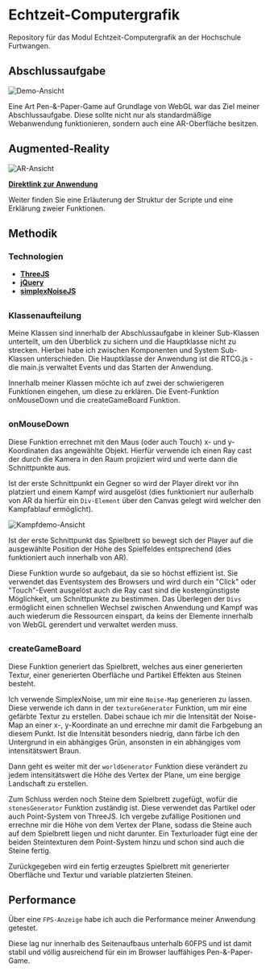 # Echtzeit-Computergrafik
Repository für das Modul Echtzeit-Computergrafik an der Hochschule Furtwangen.

## Abschlussaufgabe
![Demo-Ansicht](https://user-images.githubusercontent.com/48796225/126495268-22ae5a14-a27c-4001-abd6-fdc1af15890c.PNG)

Eine Art Pen-&-Paper-Game auf Grundlage von WebGL war das Ziel meiner Abschlussaufgabe.
Diese sollte nicht nur als standardmäßige Webanwendung funktionieren, sondern auch eine AR-Oberfläche besitzen.

## Augmented-Reality
![AR-Ansicht](https://user-images.githubusercontent.com/48796225/126498228-64ec9079-96fd-4637-9d18-38ea6ad3f2c5.jpeg)

**[Direktlink zur Anwendung](https://tobias-bodmer.github.io/Echtzeit-Computergrafik/Abschluss/)**

Weiter finden Sie eine Erläuterung der Struktur der Scripte und eine Erklärung zweier Funktionen.

## Methodik

### Technologien
* **[ThreeJS](https://threejs.org/)**
* **[jQuery](https://jquery.com/)**
* **[simplexNoiseJS](https://github.com/jwagner/simplex-noise.js/)**
##
### Klassenaufteilung

Meine Klassen sind innerhalb der Abschlussaufgabe in kleiner Sub-Klassen unterteilt, 
um den Überblick zu sichern und die Hauptklasse nicht zu strecken.
Hierbei habe ich zwischen Komponenten und System Sub-Klassen unterschieden.
Die Hauptklasse der Anwendung ist die RTCG.js - die main.js verwaltet Events und das Starten der Anwendung.

Innerhalb meiner Klassen möchte ich auf zwei der schwierigeren Funktionen eingehen, um diese zu erklären.
Die Event-Funktion onMouseDown und die createGameBoard Funktion.
##
### onMouseDown
Diese Funktion errechnet mit den Maus (oder auch Touch) x- und y-Koordinaten das angewählte Objekt.
Hierfür verwende ich einen Ray cast der durch die Kamera in den Raum projiziert wird und werte dann die Schnittpunkte aus.

Ist der erste Schnittpunkt ein Gegner so wird der Player direkt vor ihn platziert und einem Kampf wird ausgelöst
(dies funktioniert nur außerhalb von AR da hierfür ein ```Div-Element``` über den Canvas gelegt wird welcher den Kampfablauf ermöglicht).

![Kampfdemo-Ansicht](https://user-images.githubusercontent.com/48796225/126493221-d4b87c1f-8ec3-4a22-9fd3-c0ea2fc274ec.PNG)

Ist der erste Schnittpunkt das Spielbrett so bewegt sich der Player auf die ausgewählte Position der Höhe des Spielfeldes entsprechend
(dies funktioniert auch innerhalb von AR).

Diese Funktion wurde so aufgebaut, da sie so höchst effizient ist. Sie verwendet das Eventsystem des Browsers und wird durch ein "Click" oder 
"Touch"-Event ausgelöst auch die Ray cast sind die kostengünstigste Möglichkeit, um Schnittpunkte zu bestimmen. 
Das Überlegen der ```Divs``` ermöglicht einen schnellen Wechsel zwischen Anwendung und Kampf was auch wiederum die Ressourcen einspart, 
da keins der Elemente innerhalb von WebGL gerendert und verwaltet werden muss.
##
### createGameBoard
Diese Funktion generiert das Spielbrett, welches aus einer generierten Textur, einer generierten Oberfläche und Partikel Effekten aus Steinen besteht.

Ich verwende SimplexNoise, um mir eine ```Noise-Map``` generieren zu lassen. Diese verwende ich dann in der ```textureGenerator``` Funktion, 
um mir eine gefärbte Textur zu erstellen. Dabei schaue ich mir die Intensität der Noise-Map an einer x-, y-Koordinate an und 
errechne mir damit die Farbgebung an diesem Punkt. Ist die Intensität besonders niedrig, dann färbe ich den Untergrund in ein 
abhängiges Grün, ansonsten in ein abhängiges vom intensitätswert Braun.

Dann geht es weiter mit der ```worldGenerator``` Funktion diese verändert zu jedem intensitätswert die Höhe des Vertex der Plane, um eine bergige Landschaft zu erstellen.

Zum Schluss werden noch Steine dem Spielbrett zugefügt, wofür die ```stonesGenerator``` Funktion zuständig ist.
Diese verwendet das Partikel oder auch Point-System von ThreeJS. Ich vergebe zufällige Positionen und errechne mir die Höhe von dem Vertex der Plane,
sodass die Steine auch auf dem Spielbrett liegen und nicht darunter. Ein Texturloader fügt eine der beiden Steintexturen dem Point-System hinzu 
und schon sind auch die Steine fertig.

Zurückgegeben wird ein fertig erzeugtes Spielbrett mit generierter Oberfläche und Textur und variable platzierten Steinen.

## Performance
Über eine ```FPS-Anzeige``` habe ich auch die Performance meiner Anwendung getestet.

Diese lag nur innerhalb des Seitenaufbaus unterhalb 60FPS und ist damit stabil und völlig ausreichend für ein im Browser lauffähiges Pen-&-Paper-Game.
